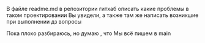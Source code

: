 В файле readme.md в репозитории гитхаб описать
какие проблемы в таком проектировании Вы увидели,
а также там же написать возникшие при выполнении дз вопросы

Пока плохо разбираюсь, но думаю , что Мы всё пишем в main